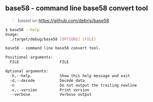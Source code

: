## base58 - command line base58 convert tool


> based on https://github.com/debris/base58


```bash
$ base58 --help
Usage:
  ./target/debug/base58 [OPTIONS] [FILE]

base58 - command line base58 convert tool.

Positional arguments:
  FILE                  FILE

Optional arguments:
  -h,--help             Show this help message and exit
  -d,--decode           Decode data
  -n                    Do not output the trailing newline
  -v,--version          Print version
  --verbose             Verbose output
```
